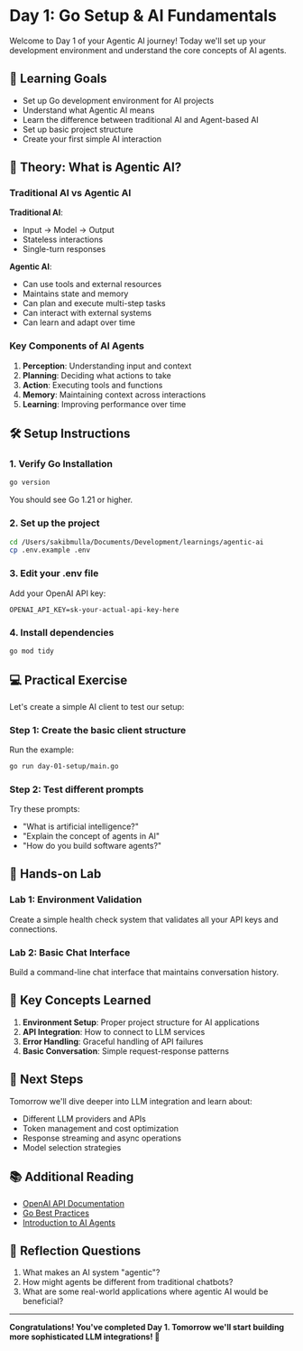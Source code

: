 # Day 1: Go Setup & AI Fundamentals

Welcome to Day 1 of your Agentic AI journey! Today we'll set up your development environment and understand the core concepts of AI agents.

## 🎯 Learning Goals

- Set up Go development environment for AI projects
- Understand what Agentic AI means
- Learn the difference between traditional AI and Agent-based AI
- Set up basic project structure
- Create your first simple AI interaction

## 📖 Theory: What is Agentic AI?

### Traditional AI vs Agentic AI

**Traditional AI**: 
- Input → Model → Output
- Stateless interactions
- Single-turn responses

**Agentic AI**:
- Can use tools and external resources
- Maintains state and memory
- Can plan and execute multi-step tasks
- Can interact with external systems
- Can learn and adapt over time

### Key Components of AI Agents

1. **Perception**: Understanding input and context
2. **Planning**: Deciding what actions to take
3. **Action**: Executing tools and functions
4. **Memory**: Maintaining context across interactions
5. **Learning**: Improving performance over time

## 🛠 Setup Instructions

### 1. Verify Go Installation

```bash
go version
```

You should see Go 1.21 or higher.

### 2. Set up the project

```bash
cd /Users/sakibmulla/Documents/Development/learnings/agentic-ai
cp .env.example .env
```

### 3. Edit your .env file

Add your OpenAI API key:
```
OPENAI_API_KEY=sk-your-actual-api-key-here
```

### 4. Install dependencies

```bash
go mod tidy
```

## 💻 Practical Exercise

Let's create a simple AI client to test our setup:

### Step 1: Create the basic client structure

Run the example:
```bash
go run day-01-setup/main.go
```

### Step 2: Test different prompts

Try these prompts:
- "What is artificial intelligence?"
- "Explain the concept of agents in AI"
- "How do you build software agents?"

## 🧪 Hands-on Lab

### Lab 1: Environment Validation

Create a simple health check system that validates all your API keys and connections.

### Lab 2: Basic Chat Interface

Build a command-line chat interface that maintains conversation history.

## 📝 Key Concepts Learned

1. **Environment Setup**: Proper project structure for AI applications
2. **API Integration**: How to connect to LLM services
3. **Error Handling**: Graceful handling of API failures
4. **Basic Conversation**: Simple request-response patterns

## 🔄 Next Steps

Tomorrow we'll dive deeper into LLM integration and learn about:
- Different LLM providers and APIs
- Token management and cost optimization
- Response streaming and async operations
- Model selection strategies

## 📚 Additional Reading

- [OpenAI API Documentation](https://platform.openai.com/docs)
- [Go Best Practices](https://golang.org/doc/effective_go.html)
- [Introduction to AI Agents](https://en.wikipedia.org/wiki/Software_agent)

## 🤔 Reflection Questions

1. What makes an AI system "agentic"?
2. How might agents be different from traditional chatbots?
3. What are some real-world applications where agentic AI would be beneficial?

---

**Congratulations! You've completed Day 1. Tomorrow we'll start building more sophisticated LLM integrations! 🚀**
